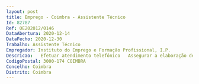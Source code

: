 ```yaml
--- 
layout: post
title: Emprego - Coimbra - Assistente Técnico
Id: 82787
Ref: OE202012/0146
DataAbertura: 2020-12-14
DataFecho: 2020-12-30
Trabalho: Assistente Técnico
Empregador: Instituto do Emprego e Formação Profissional, I.P.
Descricao:   Efetuar atendimento telefónico   Assegurar a elaboração de ofícios e sua expedição para o exterior, via email e pelo correio postal   Assegurar a elaboração de notas de serviço  Assegurar a validação de autorizações de pagamento às entidades  Efetuar documentos de trabalho recorrendo às ferramentas do Microsoft Office, em especial Excel e Word    Arquivo e apoio administrativo à equipa
CodigoPostal: 3000-174 COIMBRA
Concelho: Coimbra
Distrito: Coimbra
--- 
```

